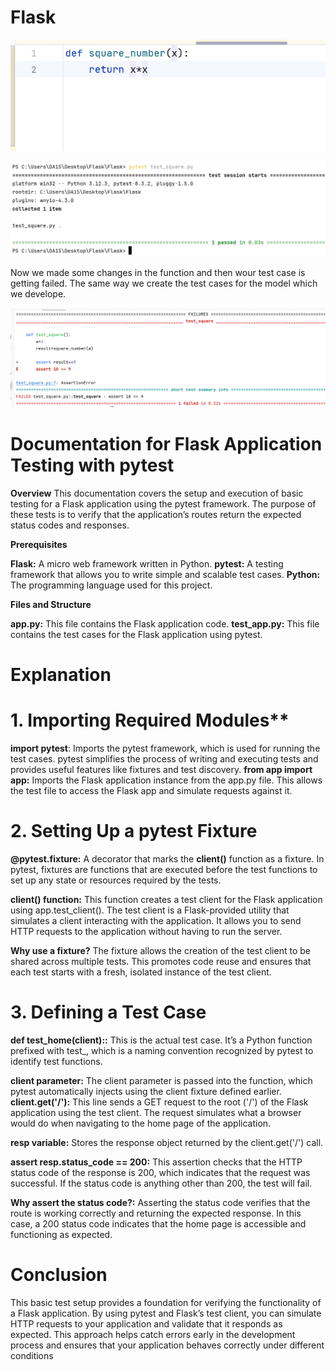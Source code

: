 # Flask
 
![img.png](img.png)

![img_1.png](img_1.png)

Now we made some changes in the function and then wour test case is getting failed. The same way we create
the test cases for the model which we develope.

![img_2.png](img_2.png)

# Documentation for Flask Application Testing with pytest

**Overview**
This documentation covers the setup and execution of basic testing for a Flask application 
using the pytest framework. The purpose of these tests is to verify that the application’s routes return the expected status codes and responses.

**Prerequisites**

**Flask:** A micro web framework written in Python.
**pytest:** A testing framework that allows you to write simple and scalable test cases.
**Python:** The programming language used for this project.

**Files and Structure**

**app.py:** This file contains the Flask application code.
**test_app.py:** This file contains the test cases for the Flask application using pytest.

# Explanation
# 1. Importing Required Modules**

**import pytest**: Imports the pytest framework, which is used for running the test cases. 
                   pytest simplifies the process of writing and executing tests and provides useful features like fixtures and test discovery.
**from app import app:** Imports the Flask application instance from the app.py file. 
                        This allows the test file to access the Flask app and simulate requests against it.


# 2. Setting Up a pytest Fixture

**@pytest.fixture:** A decorator that marks the **client()** function as a fixture. In pytest, fixtures are functions that are executed before the test functions to set up any state or resources required by the tests.

**client() function:** This function creates a test client for the Flask application using app.test_client(). The test client is a Flask-provided utility that simulates a client interacting with the application. It allows you to send HTTP requests to the application without having to run the server.

**Why use a fixture?** 
The fixture allows the creation of the test client to be shared across multiple tests. This promotes code reuse and ensures that each test starts with a fresh, 
isolated instance of the test client.

# 3. Defining a Test Case

**def test_home(client)::** This is the actual test case. It’s a Python function prefixed with test_, which is a naming convention recognized by pytest to identify test functions.

**client parameter:** The client parameter is passed into the function, which pytest automatically injects using the client fixture defined earlier.
**client.get('/'):** This line sends a GET request to the root ('/') of the Flask application using the test client. The request simulates what a browser would do when navigating to the home page of the application.

**resp variable:** Stores the response object returned by the client.get('/') call.

**assert resp.status_code == 200:** This assertion checks that the HTTP status code of the response is 200, which indicates that the request was successful. If the status code is anything other than 200, the test will fail.

**Why assert the status code?:** 
 Asserting the status code verifies that the route is working correctly and returning the expected response. In this case, a 200 status code indicates that the home page is accessible and functioning as expected.

# Conclusion
This basic test setup provides a foundation for verifying the functionality of a Flask 
application. By using pytest and Flask’s test client, you can simulate HTTP requests
to your application and validate that it responds as expected. This approach helps
catch errors early in the development process and ensures that your application behaves
correctly under different conditions
